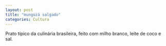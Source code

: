 ```yaml
---
layout: post
title: "munguzá salgado"
categories: Cultura
---
```

Prato típico da culinária brasileira, feito com milho branco, leite de coco e sal.
